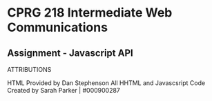 # CPRG 218 Intermediate Web Communications
## Assignment - Javascript API

ATTRIBUTIONS

HTML Provided by Dan Stephenson
All HHTML and Javascsript Code Created by Sarah Parker | #000900287
